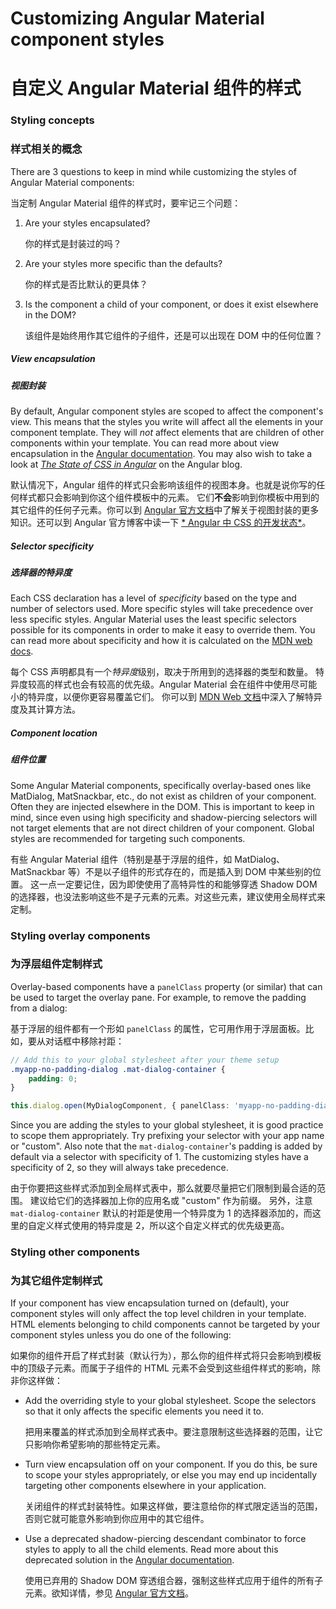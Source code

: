 # Customizing Angular Material component styles

# 自定义 Angular Material 组件的样式

### Styling concepts

### 样式相关的概念

There are 3 questions to keep in mind while customizing the styles of Angular Material components:

当定制 Angular Material 组件的样式时，要牢记三个问题：

1. Are your styles encapsulated?

   你的样式是封装过的吗？

2. Are your styles more specific than the defaults?

   你的样式是否比默认的更具体？

3. Is the component a child of your component, or does it exist elsewhere in the DOM?

   该组件是始终用作其它组件的子组件，还是可以出现在 DOM 中的任何位置？

##### View encapsulation

##### 视图封装

By default, Angular component styles are scoped to affect the component's view. This means that the styles you write will affect all the elements in your component template. They will *not*
affect elements that are children of other components within your template. You can read more about view encapsulation in the
[Angular documentation](https://angular.io/guide/component-styles#view-encapsulation). You may also wish to take a look at
[_The State of CSS in Angular_](https://blog.angular.io/the-state-of-css-in-angular-4a52d4bd2700)
on the Angular blog.

默认情况下，Angular 组件的样式只会影响该组件的视图本身。也就是说你写的任何样式都只会影响到你这个组件模板中的元素。 它们**不会**影响到你模板中用到的其它组件的任何子元素。你可以到 [Angular 官方文档](https://angular.cn/guide/component-styles#view-encapsulation)中了解关于视图封装的更多知识。还可以到 Angular 官方博客中读一下 [* Angular 中 CSS 的开发状态*](https://blog.angular.io/the-state-of-css-in-angular-4a52d4bd2700)。

##### Selector specificity

##### 选择器的特异度

Each CSS declaration has a level of *specificity* based on the type and number of selectors used. More specific styles will take precedence over less specific styles. Angular Material uses the least specific selectors possible for its components in order to make it easy to override them. You can read more about specificity and how it is calculated on the
[MDN web docs](https://developer.mozilla.org/en-US/docs/Web/CSS/Specificity).

每个 CSS 声明都具有一个*特异度*级别，取决于所用到的选择器的类型和数量。 特异度较高的样式也会有较高的优先级。Angular Material 会在组件中使用尽可能小的特异度，以便你更容易覆盖它们。 你可以到 [MDN Web 文档](https://developer.mozilla.org/en-US/docs/Web/CSS/Specificity)中深入了解特异度及其计算方法。

##### Component location

##### 组件位置

Some Angular Material components, specifically overlay-based ones like MatDialog, MatSnackbar, etc., do not exist as children of your component. Often they are injected elsewhere in the DOM. This is important to keep in mind, since even using high specificity and shadow-piercing selectors will not target elements that are not direct children of your component. Global styles are recommended for targeting such components.

有些 Angular Material 组件（特别是基于浮层的组件，如 MatDialog、MatSnackbar 等）不是以子组件的形式存在的，而是插入到 DOM 中某些别的位置。 这一点一定要记住，因为即使使用了高特异性的和能够穿透 Shadow DOM 的选择器，也没法影响这些不是子元素的元素。对这些元素，建议使用全局样式来定制。

### Styling overlay components

### 为浮层组件定制样式

Overlay-based components have a `panelClass` property (or similar) that can be used to target the overlay pane. For example, to remove the padding from a dialog:

基于浮层的组件都有一个形如 `panelClass` 的属性，它可用作用于浮层面板。比如，要从对话框中移除衬距：

```scss
// Add this to your global stylesheet after your theme setup
.myapp-no-padding-dialog .mat-dialog-container {
    padding: 0;
}
```

```ts
this.dialog.open(MyDialogComponent, { panelClass: 'myapp-no-padding-dialog' })
```

Since you are adding the styles to your global stylesheet, it is good practice to scope them appropriately. Try prefixing your selector with your app name or "custom". Also note that the `mat-dialog-container`'s padding is added by default via a selector with specificity of 1. The customizing styles have a specificity of 2, so they will always take precedence.

由于你要把这些样式添加到全局样式表中，那么就要尽量把它们限制到最合适的范围。 建议给它们的选择器加上你的应用名或 "custom" 作为前缀。 另外，注意 `mat-dialog-container` 默认的衬距是使用一个特异度为 1 的选择器添加的，而这里的自定义样式使用的特异度是 2，所以这个自定义样式的优先级更高。

### Styling other components

### 为其它组件定制样式

If your component has view encapsulation turned on (default), your component styles will only affect the top level children in your template. HTML elements belonging to child components cannot be targeted by your component styles unless you do one of the following:

如果你的组件开启了样式封装（默认行为），那么你的组件样式将只会影响到模板中的顶级子元素。而属于子组件的 HTML 元素不会受到这些组件样式的影响，除非你这样做：

- Add the overriding style to your global stylesheet. Scope the selectors so that it only affects the specific elements you need it to.

  把用来覆盖的样式添加到全局样式表中。要注意限制这些选择器的范围，让它只影响你希望影响的那些特定元素。

- Turn view encapsulation off on your component. If you do this, be sure to scope your styles appropriately, or else you may end up incidentally targeting other components elsewhere in your application.

  关闭组件的样式封装特性。如果这样做，要注意给你的样式限定适当的范围，否则它就可能意外影响到你应用中的其它组件。

- Use a deprecated shadow-piercing descendant combinator to force styles to apply to all the child elements. Read more about this deprecated solution in the
  [Angular documentation](https://angular.io/guide/component-styles#deprecated-deep--and-ng-deep).

  使用已弃用的 Shadow DOM 穿透组合器，强制这些样式应用于组件的所有子元素。欲知详情，参见 [Angular 官方文档](https://angular.io/guide/component-styles#deprecated-deep--and-ng-deep)。
